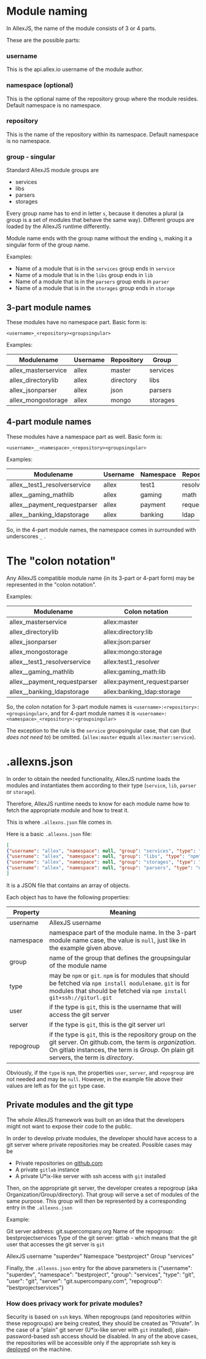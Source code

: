 # Module naming 

In AllexJS, the name of the module consists of 3 or 4 parts.

These are the possible parts:

### username
This is the api.allex.io username of the module author.

### namespace (optional)
This is the optional name of the repository group where the module resides. Default namespace is no namespace.

### repository
This is the name of the repository within its namespace. Default namespace is no namespace.

### group - singular
Standard AllexJS module groups are

- services
- libs
- parsers
- storages

Every group name has to end in letter `s`, because it denotes a plural (a group is a set of modules that behave the same way). Different groups are loaded by the AllexJS runtime differently.

Module name ends with the group name without the ending `s`, making it a singular form of the group name.

Examples:

- Name of a module that is in the `services` group ends in `service`
- Name of a module that is in the `libs` group ends in `lib`
- Name of a module that is in the `parsers` group ends in `parser`
- Name of a module that is in the `storages` group ends in `storage`

## 3-part module names

These modules have no namespace part.
Basic form is:

`<username>_<repository><groupsingular>`

Examples:

| Modulename           | Username        | Repository      | Group    |
| -------------------  | -----           | ------          | -------- |
| allex_masterservice  | allex           | master          | services |
| allex_directorylib   | allex           | directory       | libs     |
| allex_jsonparser     | allex           | json            | parsers  |
| allex_mongostorage   | allex           | mongo           | storages |

## 4-part module names

These modules have a namespace part as well.
Basic form is:

`<username>__<namespace>_<repository><groupsingular>`

Examples:

| Modulename                    | Username | Namespace | Repository | Group    |
| -------------------           | -----    | --------- | ------     | -------- |
| allex__test1_resolverservice  | allex    | test1     | resolver   | services |
| allex__gaming_mathlib         | allex    | gaming    | math       | libs     |
| allex__payment_requestparser  | allex    | payment   | request    | parsers  |
| allex__banking_ldapstorage    | allex    | banking   | ldap       | storages |

So, in the 4-part module names, the namespace comes in surrounded with underscores `_` .


# The "colon notation"

Any AllexJS compatible module name (in its 3-part or 4-part form) may be represented in the "colon notation".

Examples:

| Modulename                    | Colon notation               |
| ---------                     | --------------               |
| allex_masterservice           | allex:master                 |
| allex_directorylib            | allex:directory:lib          |
| allex_jsonparser              | allex:json:parser            |
| allex_mongostorage            | allex:mongo:storage          |
| allex__test1_resolverservice  | allex:test1_resolver         |
| allex__gaming_mathlib         | allex:gaming_math:lib        |
| allex__payment_requestparser  | allex:payment_request:parser |
| allex__banking_ldapstorage    | allex:banking_ldap:storage   |

So, the colon notation for 3-part module names is `<username>:<repository>:<groupsingular>`, and for 4-part module names it is `<username>:<namespace>_<repository>:<groupsingular>`

The exception to the rule is the `service` groupsingular case, that can (but _does not need to_) be omitted. (`allex:master` equals `allex:master:service`).

# .allexns.json

In order to obtain the needed functionality, AllexJS runtime loads the modules and instantiates them according to their type (`service`, `lib`, `parser` or `storage`).

Therefore, AllexJS runtime needs to know for each module name how to fetch the appropriate module and how to treat it.

This is where `.allexns.json` file comes in.

Here is a basic `.allexns.json` file:

```json
[
{"username": "allex", "namespace": null, "group": "services", "type": "npm", "user": "git", "server": "github.com", "repogroup": "allex-services"},
{"username": "allex", "namespace": null, "group": "libs", "type": "npm", "user": "git", "server": "github.com", "repogroup": "allex-libs"},
{"username": "allex", "namespace": null, "group": "storages", "type": "npm", "user": "git", "server": "github.com", "repogroup": "allex-storages"},
{"username": "allex", "namespace": null, "group": "parsers", "type": "npm", "user": "git", "server": "github.com", "repogroup": "allex-parsers"}
]
```

It is a JSON file that contains an array of objects.

Each object has to have the following properties:

| Property     | Meaning          |
| ----------   | -----------      |
| username     | AllexJS username |
| namespace    | namespace part of the module name. In the 3-part module name case, the value is `null`, just like in the example given above. |
| group        | name of the group that defines the groupsingular of the module name |
| type         | may be `npm` or `git`. `npm` is for modules that should be fetched via `npm install modulename`. `git` is for modules that should be fetched via `npm install git+ssh://giturl.git` |
| user         | if the type is `git`, this is the username that will access the git server |
| server       | if the type is `git`, this is the git server url |
| repogroup    | if the type is `git`, this is the repository group on the git server. On github.com, the term is _organization_. On gitlab instances, the term is _Group_. On plain git servers, the term is _directory_. |


Obviously, if the `type` is `npm`, the properties `user`, `server`, and `repogroup` are not needed and may be `null`. However, in the example file above their values are left as for the `git` type case.

## Private modules and the git type

The whole AllexJS framework was built on an idea that the developers might not want to expose their code to the public.

In order to develop private modules, the developer should have access to a git server where private repositories may be created. Possible cases may be

- Private repositories on [github.com](https://github.com)
- A private `gitlab` instance
- A private U*ix-like server with ssh access with `git` installed

Then, on the appropriate git server, the developer creates a repogroup (aka Organization/Group/directory).
That group will serve a set of modules of the same purpose.
This group will then be represented by a corresponding entry in the `.allexns.json`

Example:

Git server address: git.supercompany.org
Name of the repogroup: bestprojectservices
Type of the git server: gitlab - which means that the git user that accesses the git server is `git`

AllexJS username "superdev"
Namespace "bestproject"
Group "services"

Finally, the `.allexns.json` entry for the above parameters is
{"username": "superdev", "namespace": "bestproject", "group": "services", "type": "git", "user": "git", "server": "git.supercompany.com", "repogroup": "bestprojectservices"}

### How does privacy work for private modules?

Security is based on `ssh` keys.
When repogroups (and repositories within these repogroups) are being created, they should be created as "Private".
In the case of a "plain" git server (U*ix-like server with `git` installed), plain-password-based ssh access should be disabled.
In any of the above cases, the repositories will be accessible only if the appropriate ssh key is [deployed](ssh_key_deployment.md) on the machine.

